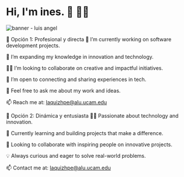 
# Hi, I'm ines. 👋 👨‍💻

<img src="https://avatars.githubusercontent.com/u/212606662?v=4&size=64" alt="banner - luis angel">


🔹 Opción 1: Profesional y directa
🔭 I’m currently working on software development projects.

🌱 I’m expanding my knowledge in innovation and technology.

👩‍💻 I’m looking to collaborate on creative and impactful initiatives.

🤝 I’m open to connecting and sharing experiences in tech.

💬 Feel free to ask me about my work and ideas.

📫 Reach me at: laquizhpe@alu.ucam.edu

🔹 Opción 2: Dinámica y entusiasta
👩‍💻 Passionate about technology and innovation.

🌟 Currently learning and building projects that make a difference.

🤝 Looking to collaborate with inspiring people on innovative projects.

💡 Always curious and eager to solve real-world problems.

📫 Contact me at: laquizhpe@alu.ucam.edu


